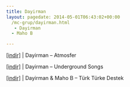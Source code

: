 ```yaml
---
title: Dayirman
layout: pagedate: 2014-05-01T06:43:02+00:00
  /mc-grup/dayirman.html
   - Dayirman
  - Maho B

---
```

<a href="https://cloud.mail.ru/public/fc82273ff514/Dayirman%20-%20Atmosfer" target="_blank">[indir]</a> | Dayirman &#8211; Atmosfer

<a href="https://cloud.mail.ru/public/d7b87460db4a/Day%C4%B1rman%20-%20Underground" target="_blank">[indir]</a> | Dayirman &#8211; Underground Songs

<a href="https://cloud.mail.ru/public/ba35fb6c34a4/Maho-B%20%26%20Day%C4%B1rman%20-%20Turk%20Turke%20Destek%20E.P" target="_blank">[indir]</a> | Dayirman & Maho B &#8211; Türk Türke Destek